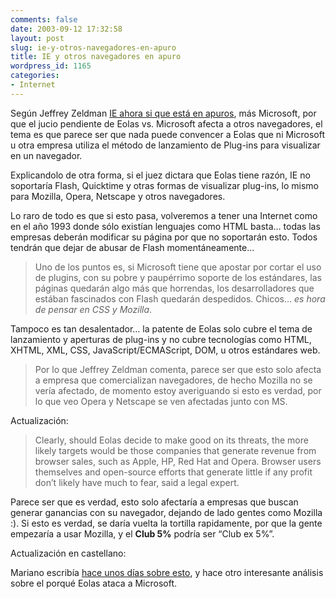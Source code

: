 ```yaml
---
comments: false
date: 2003-09-12 17:32:58
layout: post
slug: ie-y-otros-navegadores-en-apuro
title: IE y otros navegadores en apuro
wordpress_id: 1165
categories:
- Internet
---
```


Según Jeffrey Zeldman [IE ahora si que está en apuros](http://www.zeldman.com/daily/0903b.shtml#patentnonsense), más Microsoft, por que el jucio pendiente de Eolas  vs. Microsoft afecta a otros navegadores, el tema es que parece ser que nada puede convencer a Eolas que ni Microsoft u otra empresa utiliza el método de lanzamiento de Plug-ins para visualizar en un navegador.





Explicandolo de otra forma, si el juez dictara que Eolas tiene razón, IE no soportaría Flash, Quicktime y otras formas de visualizar plug-ins, lo mismo para Mozilla, Opera, Netscape y otros navegadores.





Lo raro de todo es que si esto pasa, volveremos a tener una Internet como en el año 1993 donde sólo existían lenguajes como HTML basta… todas las empresas deberán modificar su página por que no soportarán esto. Todos tendrán que dejar de abusar de Flash momentáneamente…





> Uno de los puntos es, si Microsoft tiene que apostar por cortar el uso de plugins, con su pobre y paupérrimo soporte de los estándares, las páginas quedarán algo más que horrendas, los desarrolladores que estában fascinados con Flash quedarán despedidos. Chicos… _es hora de pensar en CSS y Mozilla_.





Tampoco es tan desalentador… la patente de Eolas solo cubre el tema de lanzamiento y aperturas de plug-ins y no cubre tecnologías como HTML, XHTML, XML, CSS, JavaScript/ECMAScript, DOM, u otros estándares web.





> Por lo que Jeffrey Zeldman comenta, parece ser que esto solo afecta a empresa que comercializan navegadores, de hecho Mozilla no se vería afectado, de momento estoy averiguando si esto es verdad, por lo que veo Opera y Netscape se ven afectadas junto con MS.





Actualización:





> Clearly, should Eolas decide to make good on its threats, the more likely targets would be those companies that generate revenue from browser sales, such as Apple, HP, Red Hat and Opera. Browser users themselves and open-source efforts that generate little if any profit don’t likely have much to fear, said a legal expert.





Parece ser que es verdad, esto solo afectaría a empresas que buscan generar ganancias con su navegador, dejando de lado gentes como Mozilla :). Si esto es verdad, se daría vuelta la tortilla rapidamente, por que la gente empezaría a usar Mozilla, y el **Club 5%** podría ser “Club ex 5%”.





Actualización en castellano:





Mariano escribía [hace unos días sobre esto](http://www.uberbin.net/archives/001574.php), y hace otro interesante análisis sobre el porqué Eolas ataca a Microsoft.




 
